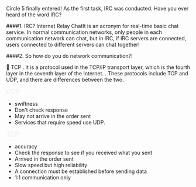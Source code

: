 Circle 5 finally entered!
As the first task, IRC was conducted.
Have you ever heard of the word IRC?

####1. IRC?
Internet Relay ChatIt is an acronym for real-time basic chat service.
In normal communication networks, only people in each communication network can chat, but in IRC, if IRC servers are connected,
users connected to different servers can chat together!

####2. So how do you do network communication?!

🥨 TCP
. It is a protocol used in the TCP/IP transport layer, which is the fourth layer in the seventh layer of the Internet.
. These protocols include TCP and UDP, and there are differences between the two.

<p style="text-align:start"><span style="font-size:18px"><span style="color:#ececec"><span style="font-family:-apple-system">UDP</span></span></span></p>

<ul>
	<li>swiftness</li>
	<li>Don't check response</li>
	<li>May not arrive in the order sent</li>
	<li>Services that require speed use UDP.</li>
</ul>


<p style="text-align:start"><span style="font-size:18px"><span style="color:#ececec"><span style="font-family:-apple-system">TCP</span></span></span></p>

<ul>
	<li>accuracy</li>
	<li>Check the response to see if you received what you sent</li>
	<li>Arrived in the order sent</li>
	<li>Slow speed but high reliability</li>
	<li>A connection must be established before sending data</li>
	<li>1:1 communication only</li>
</ul>
